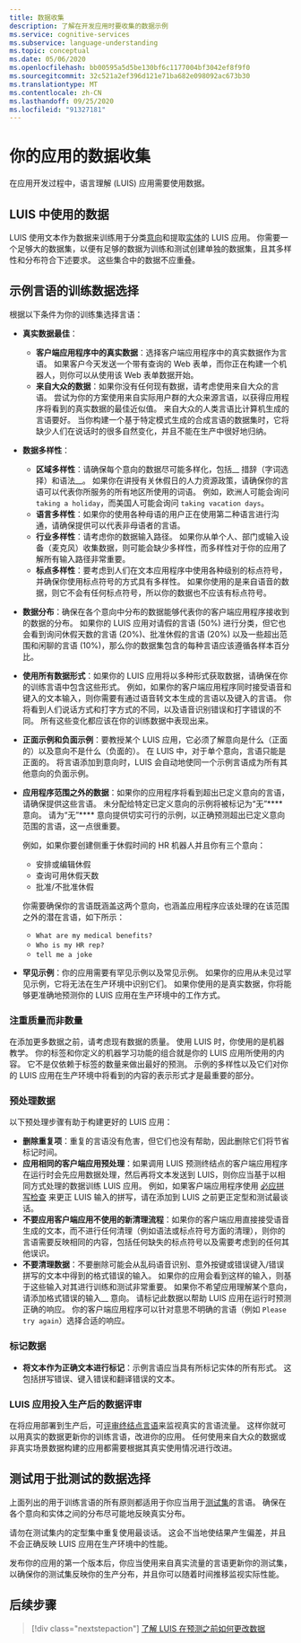 ```yaml
---
title: 数据收集
description: 了解在开发应用时要收集的数据示例
ms.service: cognitive-services
ms.subservice: language-understanding
ms.topic: conceptual
ms.date: 05/06/2020
ms.openlocfilehash: bb00595a5d5be130bf6c1177004bf3042ef8f9f0
ms.sourcegitcommit: 32c521a2ef396d121e71ba682e098092ac673b30
ms.translationtype: MT
ms.contentlocale: zh-CN
ms.lasthandoff: 09/25/2020
ms.locfileid: "91327181"
---
```

# <a name="data-collection-for-your-app"></a>你的应用的数据收集

在应用开发过程中，语言理解 (LUIS) 应用需要使用数据。

## <a name="data-used-in-luis"></a>LUIS 中使用的数据

LUIS 使用文本作为数据来训练用于分类[意向](luis-concept-intent.md)和提取[实体](luis-concept-entity-types.md)的 LUIS 应用。 你需要一个足够大的数据集，以便有足够的数据为训练和测试创建单独的数据集，且其多样性和分布符合下述要求。  这些集合中的数据不应重叠。

## <a name="training-data-selection-for-example-utterances"></a>示例言语的训练数据选择

根据以下条件为你的训练集选择言语：

* **真实数据最佳**：
    * **客户端应用程序中的真实数据**：选择客户端应用程序中的真实数据作为言语。  如果客户今天发送一个带有查询的 Web 表单，而你正在构建一个机器人，则你可以从使用该 Web 表单数据开始。
    * **来自大众的数据**：如果你没有任何现有数据，请考虑使用来自大众的言语。  尝试为你的方案使用来自实际用户群的大众来源言语，以获得应用程序将看到的真实数据的最佳近似值。 来自大众的人类言语比计算机生成的言语要好。  当你构建一个基于特定模式生成的合成言语的数据集时，它将缺少人们在说话时的很多自然变化，并且不能在生产中很好地归纳。
* **数据多样性**：
    * **区域多样性**：请确保每个意向的数据尽可能多样化，包括__ 措辞（字词选择）和语法__。  如果你在讲授有关休假日的人力资源政策，请确保你的言语可以代表你所服务的所有地区所使用的词语。  例如，欧洲人可能会询问 `taking a holiday`，而美国人可能会询问 `taking vacation days`。
    * **语言多样性**：如果你的使用各种母语的用户正在使用第二种语言进行沟通，请确保提供可以代表非母语者的言语。
    * **行业多样性**：请考虑你的数据输入路径。 如果你从单个人、部门或输入设备（麦克风）收集数据，则可能会缺少多样性，而多样性对于你的应用了解所有输入路径非常重要。
    * **标点多样性**：要考虑到人们在文本应用程序中使用各种级别的标点符号，并确保你使用标点符号的方式具有多样性。 如果你使用的是来自语音的数据，则它不会有任何标点符号，所以你的数据也不应该有标点符号。
* **数据分布**：确保在各个意向中分布的数据能够代表你的客户端应用程序接收到的数据的分布。 如果你的 LUIS 应用对请假的言语 (50%) 进行分类，但它也会看到询问休假天数的言语 (20%)、批准休假的言语 (20%) 以及一些超出范围和闲聊的言语 (10%)，那么你的数据集包含的每种言语应该遵循各样本百分比。
* **使用所有数据形式**：如果你的 LUIS 应用将以多种形式获取数据，请确保在你的训练言语中包含这些形式。 例如，如果你的客户端应用程序同时接受语音和键入的文本输入，则你需要有通过语音转文本生成的言语以及键入的言语。  你将看到人们说话方式和打字方式的不同，以及语音识别错误和打字错误的不同。  所有这些变化都应该在你的训练数据中表现出来。
* **正面示例和负面示例**：要教授某个 LUIS 应用，它必须了解意向是什么（正面的）以及意向不是什么（负面的）。 在 LUIS 中，对于单个意向，言语只能是正面的。 将言语添加到意向时，LUIS 会自动地使同一个示例言语成为所有其他意向的负面示例。
* **应用程序范围之外的数据**：如果你的应用程序将看到超出已定义意向的言语，请确保提供这些言语。 未分配给特定已定义意向的示例将被标记为“无”**** 意向。  请为“无”**** 意向提供切实可行的示例，以正确预测超出已定义意向范围的言语，这一点很重要。

    例如，如果你要创建侧重于休假时间的 HR 机器人并且你有三个意向：
    * 安排或编辑休假
    * 查询可用休假天数
    * 批准/不批准休假

    你需要确保你的言语既涵盖这两个意向，也涵盖应用程序应该处理的在该范围之外的潜在言语，如下所示：
    * `What are my medical benefits?`
    * `Who is my HR rep?`
    * `tell me a joke`
* **罕见示例**：你的应用需要有罕见示例以及常见示例。  如果你的应用从未见过罕见示例，它将无法在生产环境中识别它们。 如果你使用的是真实数据，你将能够更准确地预测你的 LUIS 应用在生产环境中的工作方式。

### <a name="quality-instead-of-quantity"></a>注重质量而非数量

在添加更多数据之前，请考虑现有数据的质量。  使用 LUIS 时，你使用的是机器教学。  你的标签和你定义的机器学习功能的组合就是你的 LUIS 应用所使用的内容。  它不是仅依赖于标签的数量来做出最好的预测。  示例的多样性以及它们对你的 LUIS 应用在生产环境中将看到的内容的表示形式才是最重要的部分。

### <a name="preprocessing-data"></a>预处理数据

以下预处理步骤有助于构建更好的 LUIS 应用：

* **删除重复项**：重复的言语没有危害，但它们也没有帮助，因此删除它们将节省标记时间。
* **应用相同的客户端应用预处理**：如果调用 LUIS 预测终结点的客户端应用程序在运行时会先应用数据处理，然后再将文本发送到 LUIS，则你应当基于以相同方式处理的数据训练 LUIS 应用。 例如，如果客户端应用程序使用 [必应拼写检查](../bing-spell-check/overview.md) 来更正 LUIS 输入的拼写，请在添加到 LUIS 之前更正定型和测试最谈话。
* **不要应用客户端应用不使用的新清理流程**：如果你的客户端应用直接接受语音生成的文本，而不进行任何清理（例如语法或标点符号方面的清理），则你的言语需要反映相同的内容，包括任何缺失的标点符号以及需要考虑到的任何其他误识。
* **不要清理数据**：不要删除可能会从乱码语音识别、意外按键或错误键入/错误拼写的文本中得到的格式错误的输入。 如果你的应用会看到这样的输入，则基于这些输入对其进行训练和测试非常重要。 如果你不希望应用理解某个意向，请添加格式错误的输入__ 意向。 请标记此数据以帮助 LUIS 应用在运行时预测正确的响应。 你的客户端应用程序可以针对意思不明确的言语（例如 `Please try again`）选择合适的响应。

### <a name="labeling-data"></a>标记数据

* **将文本作为正确文本进行标记**：示例言语应当具有所标记实体的所有形式。 这包括拼写错误、键入错误和翻译错误的文本。

### <a name="data-review-after-luis-app-is-in-production"></a>LUIS 应用投入生产后的数据评审

在将应用部署到生产后，可[评审终结点言语](luis-concept-review-endpoint-utterances.md)来监视真实的言语流量。  这样你就可以用真实的数据更新你的训练言语，改进你的应用。 任何使用来自大众的数据或非真实场景数据构建的应用都需要根据其真实使用情况进行改进。

## <a name="test-data-selection-for-batch-testing"></a>测试用于批测试的数据选择

上面列出的用于训练言语的所有原则都适用于你应当用于[测试集](luis-concept-batch-test.md)的言语。 确保在各个意向和实体之间的分布尽可能地反映真实分布。

请勿在测试集内的定型集中重复使用最谈话。 这会不当地使结果产生偏差，并且不会正确反映 LUIS 应用在生产环境中的性能。

发布你的应用的第一个版本后，你应当使用来自真实流量的言语更新你的测试集，以确保你的测试集反映你的生产分布，并且你可以随着时间推移监视实际性能。

## <a name="next-steps"></a>后续步骤

> [!div class="nextstepaction"]
> [了解 LUIS 在预测之前如何更改数据](luis-concept-data-alteration.md)

